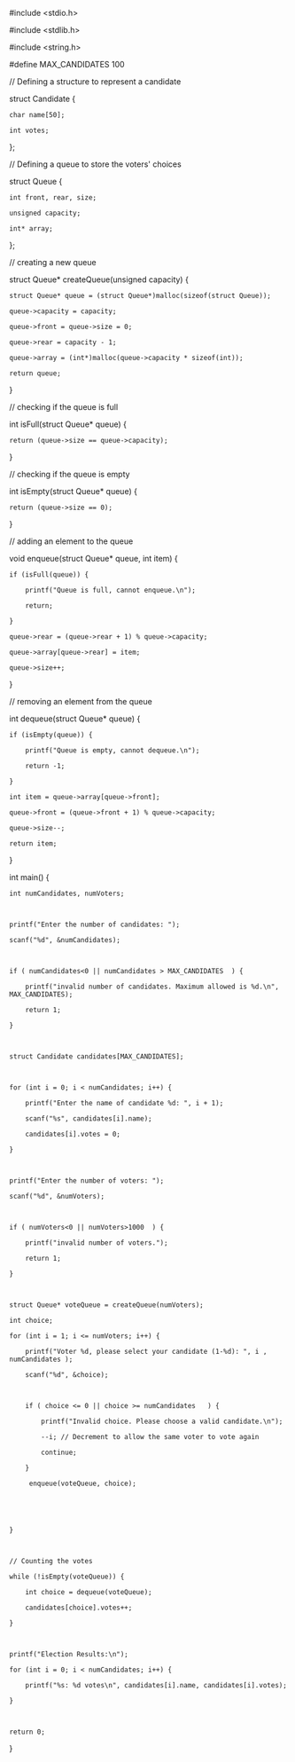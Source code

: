 #include <stdio.h>

#include <stdlib.h>

#include <string.h>

 

#define MAX_CANDIDATES 100

 

// Defining a structure to represent a candidate

struct Candidate {

    char name[50];

    int votes;

};

 

// Defining a queue to store the voters' choices

struct Queue {

    int front, rear, size;

    unsigned capacity;

    int* array;

};

 

// creating a new queue

struct Queue* createQueue(unsigned capacity) {

    struct Queue* queue = (struct Queue*)malloc(sizeof(struct Queue));

    queue->capacity = capacity;

    queue->front = queue->size = 0;

    queue->rear = capacity - 1;

    queue->array = (int*)malloc(queue->capacity * sizeof(int));

    return queue;

}

 

// checking if the queue is full

int isFull(struct Queue* queue) {

    return (queue->size == queue->capacity);

}

 

// checking if the queue is empty

int isEmpty(struct Queue* queue) {

    return (queue->size == 0);

}

 

// adding an element to the queue

void enqueue(struct Queue* queue, int item) {

    if (isFull(queue)) {

        printf("Queue is full, cannot enqueue.\n");

        return;

    }

    queue->rear = (queue->rear + 1) % queue->capacity;

    queue->array[queue->rear] = item;

    queue->size++;

}

 

// removing an element from the queue

int dequeue(struct Queue* queue) {

    if (isEmpty(queue)) {

        printf("Queue is empty, cannot dequeue.\n");

        return -1;

    }

    int item = queue->array[queue->front];

    queue->front = (queue->front + 1) % queue->capacity;

    queue->size--;

    return item;

}

 

int main() {

    int numCandidates, numVoters;

  

    printf("Enter the number of candidates: ");

    scanf("%d", &numCandidates);

 

    if ( numCandidates<0 || numCandidates > MAX_CANDIDATES  ) {

        printf("invalid number of candidates. Maximum allowed is %d.\n", MAX_CANDIDATES);

        return 1;

    }

 

    struct Candidate candidates[MAX_CANDIDATES];

 

    for (int i = 0; i < numCandidates; i++) {

        printf("Enter the name of candidate %d: ", i + 1);

        scanf("%s", candidates[i].name);

        candidates[i].votes = 0;

    }

 

    printf("Enter the number of voters: ");

    scanf("%d", &numVoters);

   

    if ( numVoters<0 || numVoters>1000  ) {

        printf("invalid number of voters.");

        return 1;

    }

 

    struct Queue* voteQueue = createQueue(numVoters);

    int choice;

    for (int i = 1; i <= numVoters; i++) {

        printf("Voter %d, please select your candidate (1-%d): ", i , numCandidates );

        scanf("%d", &choice);

 

        if ( choice <= 0 || choice >= numCandidates   ) {

            printf("Invalid choice. Please choose a valid candidate.\n");

            --i; // Decrement to allow the same voter to vote again

            continue;

        }

         enqueue(voteQueue, choice);

       

       

    }

 

    // Counting the votes

    while (!isEmpty(voteQueue)) {

        int choice = dequeue(voteQueue);

        candidates[choice].votes++;

    }

 

    printf("Election Results:\n");

    for (int i = 0; i < numCandidates; i++) {

        printf("%s: %d votes\n", candidates[i].name, candidates[i].votes);

    }

 

    return 0;

}
